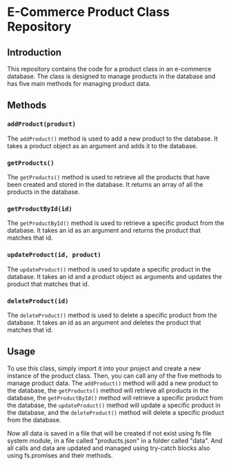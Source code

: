 # E-Commerce Product Class Repository

## Introduction

This repository contains the code for a product class in an e-commerce database. The class is designed to manage products in the database and has five main methods for managing product data.

## Methods

### `addProduct(product)`
The `addProduct()` method is used to add a new product to the database. It takes a product object as an argument and adds it to the database.

### `getProducts()`
The `getProducts()` method is used to retrieve all the products that have been created and stored in the database. It returns an array of all the products in the database.

### `getProductById(id)`
The `getProductById()` method is used to retrieve a specific product from the database. It takes an id as an argument and returns the product that matches that id.

### `updateProduct(id, product)`
The `updateProduct()` method is used to update a specific product in the database. It takes an id and a product object as arguments and updates the product that matches that id.

### `deleteProduct(id)`
The `deleteProduct()` method is used to delete a specific product from the database. It takes an id as an argument and deletes the product that matches that id.

## Usage
To use this class, simply import it into your project and create a new instance of the product class. Then, you can call any of the five methods to manage product data. The `addProduct()` method will add a new product to the database, the `getProducts()` method will retrieve all products in the database, the `getProductById()` method will retrieve a specific product from the database, the `updateProduct()` method will update a specific product in the database, and the `deleteProduct()` method will delete a specific product from the database.

Now all data is saved in a file that will be created if not exist using fs file system module, in a file called "products.json" in a folder called "data". And all calls and data are updated and managed using try-catch blocks also using fs.promises and their methods.